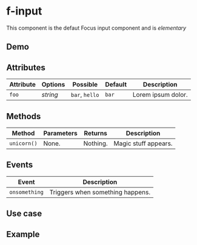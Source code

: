 # f-input

This component is the defaut Focus input component and is _elementary_

## Demo

## Attributes

Attribute     | Options     | Possible      | Default      | Description
---           | ---         | ---           | ---          | ---
`foo`         | *string*    | `bar`, `hello`| `bar`        | Lorem ipsum dolor.

## Methods

Method        | Parameters   | Returns     | Description
---           | ---          | ---         | ---
`unicorn()`   | None.        | Nothing.    | Magic stuff appears.

## Events
Event         | Description
---           | ---
`onsomething` | Triggers when something happens.

## Use case

## Example
